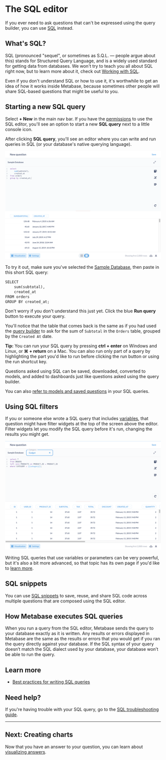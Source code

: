 # The SQL editor

If you ever need to ask questions that can't be expressed using the query builder, you can use [SQL][sql-gloss] instead.

## What's SQL?

SQL (pronounced "sequel", or sometimes as S.Q.L. — people argue about this) stands for Structured Query Language, and is a widely used standard for getting data from databases. We won't try to teach you all about SQL right now, but to learn more about it, check out [Working with SQL][learn-sql].

Even if you don't understand SQL or how to use it, it's worthwhile to get an idea of how it works inside Metabase, because sometimes other people will share SQL-based questions that might be useful to you.

## Starting a new SQL query

Select **+ New** in the main nav bar. If you have the [permissions](../administration-guide/05-setting-permissions.md) to use the SQL editor, you'll see an option to start a new **SQL query** next to a little console icon.

After clicking **SQL query**, you'll see an editor where you can write and run queries in SQL (or your database's native querying language).

![SQL editor](images/writing-sql/SQLInterface.png)

To try it out, make sure you've selected the [Sample Database][sample-database-gloss], then paste in this short SQL query:

```
SELECT 
    sum(subtotal), 
    created_at
FROM orders 
GROUP BY created_at;
```

Don't worry if you don't understand this just yet. Click the blue **Run query** button to execute your query. 

You'll notice that the table that comes back is the same as if you had used the [query builder][asking-questions] to ask for the sum of `Subtotal` in the `Orders` table, grouped by the `Created At` date.

**Tip:** You can run your SQL query by pressing **ctrl + enter** on Windows and Linux, or **⌘ + return** on a Mac. You can also run only part of a query by highlighting the part you'd like to run before clicking the run button or using the run shortcut key.

Questions asked using SQL can be saved, downloaded, converted to models, and added to dashboards just like questions asked using the query builder.

You can also [refer to models and saved questions][ref-models] in your SQL queries.

## Using SQL filters

If you or someone else wrote a SQL query that includes [variables][variable-gloss], that question might have filter widgets at the top of the screen above the editor. Filter widgets let you modify the SQL query before it's run, changing the results you might get.

![SQL filter](images/writing-sql/SQL-filter-widget.png)

Writing SQL queries that use variables or parameters can be very powerful, but it's also a bit more advanced, so that topic has its own page if you'd like to [learn more](13-sql-parameters.md).

## SQL snippets

You can use [SQL snippets](sql-snippets.md) to save, reuse, and share SQL code across multiple questions that are composed using the SQL editor.

## How Metabase executes SQL queries

When you run a query from the SQL editor, Metabase sends the query to your database exactly as it is written. Any results or errors displayed in Metabase are the same as the results or errors that you would get if you ran the query directly against your database. If the SQL syntax of your query doesn’t match the SQL dialect used by your database, your database won’t be able to run the query.

## Learn more

- [Best practices for writing SQL queries](https://www.metabase.com/learn/sql-questions/sql-best-practices.html)

## Need help?

If you're having trouble with your SQL query, go to the [SQL troubleshooting guide][troubleshooting-sql].

---

## Next: Creating charts

Now that you have an answer to your question, you can learn about [visualizing answers](05-visualizing-results.md).

[asking-questions]: ../users-guide/04-asking-questions.html#creating-a-new-question-with-the-query-builder
[learn-sql]: https://www.metabase.com/learn/sql-questions 
[ref-models]: ./referencing-saved-questions-in-queries.md
[sample-database-gloss]: /glossary/sample_database
[sql-gloss]: /glossary/sql
[troubleshooting-sql]: ../troubleshooting-guide/sql.md
[variable-gloss]: /glossary/variable
